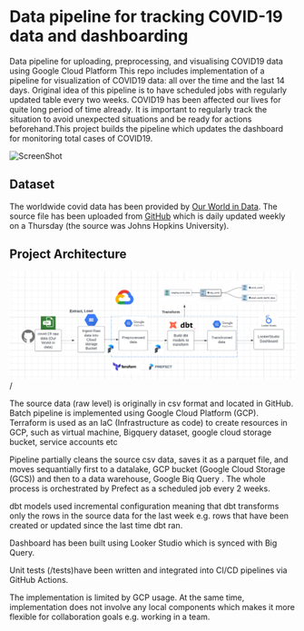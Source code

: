 
# Data pipeline for tracking C0VID-19 data and dashboarding

Data pipeline for uploading, preprocessing, and visualising COVID19 data using Google Cloud Platform
This repo includes implementation of a pipeline for visualization of COVID19 data: all over the time and the last 14 days.
Original idea of this pipeline is to have scheduled jobs with regularly updated table every two weeks. COVID19 has been affected our lives for quite long period of time already. It is important to regularly track the situation to avoid unexpected situations and be ready for actions beforehand.This project builds the pipeline which updates the dashboard for monitoring total cases of COVID19. 



![ScreenShot](/covid-19_tracking_pipeline/blob/main/images/Screenshot%202023-11-21%20at%2019.51.12.png})



## Dataset

The worldwide covid data has been provided by [Our World in Data](https://ourworldindata.org/coronavirus).
The source file has been uploaded from [GitHub](https://github.com/owid/covid-19-data) which is daily updated weekly on a Thursday (the source was Johns Hopkins University). 

## Project Architecture 

![](images/Screenshot%202023-11-23%20at%2019.10.23.png)/

The source data (raw level) is originally in csv format and located in GitHub.
Batch pipeline is implemented using Google Cloud Platform (GCP).
Terraform is used as an IaC (Infrastructure as code) to create resources in GCP, such as virtual machine, Bigquery dataset, google cloud storage bucket, service accounts etc

Pipeline partially cleans the source csv data, saves it as a parquet file, and moves sequantially first to a datalake, GCP bucket (Google Cloud Storage (GCS)) and then to a data warehouse, Google Biq Query . The whole process is orchestrated by Prefect as a scheduled job every 2 weeks.

dbt models used incremental configuration meaning that dbt transforms only the rows in the source data for the last week e.g. rows that have been created or updated since the last time dbt ran.

Dashboard has been built using Looker Studio which is synced with Big Query.

Unit tests (/tests)have been written and integrated into CI/CD pipelines via GitHub Actions.

The implementation is limited by GCP usage. At the same time, implementation does not involve any local components which makes it more flexible for collaboration goals e.g. working in a team.

